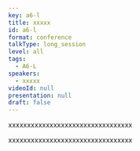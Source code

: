 ```yaml
---
key: a6-l
title: xxxxx
id: a6-l
format: conference
talkType: long_session
level: all
tags:
  - A6-L
speakers:
  - xxxxx
videoId: null
presentation: null
draft: false
---
```

xxxxxxxxxxxxxxxxxxxxxxxxxxxxxxxxx

xxxxxxxxxxxxxxxxxxxxxxxxxxxxxxxxx

